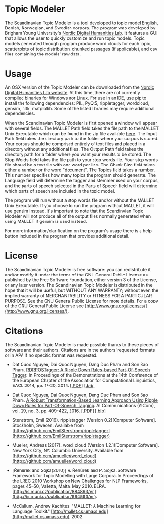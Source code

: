 # Topic Modeler
The Scandinavian Topic Modeler is a tool developed to topic model English, Danish, Norwegian, and Swedish corpora. The program was developed by Brigham Young University's [Nordic Digital Humanities Lab](https://www.nordicdh.org'). It features a GUI that allows the user to quickly customize and run topic models. Topic models generated through program produce word clouds for each topic, scatterplots of topic distribution, chunked passages (if applicable), and csv files containing the models' raw data.

# Usage
An OSX version of the Topic Modeler can be downloaded from the [Nordic Digital Humanities Lab website](https://www.nordicdh-beta.org/downloads'). At this time, there are not currently compiled binaries for Windows nor Linux. For use in an IDE, use pip to install the following dependencies: PIL, PyQt5, rippletagger, wordcloud, gensim, nltk, matplotlib. Some of the listed libraries may require additional dependencies.

When the Scandinavian Topic Modeler is first opened a window will appear with several fields. The MALLET Path field takes the file path to the MALLET Unix Executable which can be found in the zip file available [here](http://mallet.cs.umass.edu/dist/mallet-2.0.8.zip). The Input Path field takes the directory path to the folder where your corpus is stored. Your corpus should be comprised entirely of text files and placed in a directory without any additional files. The Output Path field takes the directory path for a folder where you want your results to be stored. The Stop Words field takes the file path to your stop words file. Your stop words file should be a text file with one word per line. The Chunk Size field takes either a number or the word "document". The Topics field takes a number. This number specifies how many topics the program should generate. The Language field will determine the tagger and stemmer used on your corpus, and the parts of speech selected in the Parts of Speech field will determine which parts of speech are included in the topic model.

The program will run without a stop words file and/or without the MALLET Unix Executable. If you choose to run the program without MALLET, it will use gensim instead. It's important to note that the Scandinvian Topic Modeler will not produce all of the output files normally generated when using MALLET if gensim is used instead.

For more information/clarification on the program's usage there is a help button included in the program that provides additional detail.

# License
The Scandinavian Topic Modeler is free software: you can redistribute it and/or modify it under the terms of the GNU General Public License as published by the Free Software Foundation, either version 3 of the License, or any later version. The Scandinavian Topic Modeler is distributed in the hope that it will be useful, but WITHOUT ANY WARRANTY; without even the implied warranty of MERCHANTABILITY or FITNESS FOR A PARTICULAR PURPOSE. See the GNU General Public License for more details. For a copy of the GNU General Public License see [http://www.gnu.org/licenses/](http://www.gnu.org/licenses/).

# Citations
The Scandinavian Topic Modeler is made possible thanks to these pieces of software and their authors. Citations are in the authors' requested formats or in APA if no specific format was requested.

- Dat Quoc Nguyen, Dai Quoc Nguyen, Dang Duc Pham and Son Bao Pham. [RDRPOSTagger: A Ripple Down Rules-based Part-Of-Speech Tagger](http://www.aclweb.org/anthology/E14-2005). In Proceedings of the Demonstrations at the 14th Conference of the European Chapter of the Association for Computational Linguistics, EACL 2014, pp. 17-20, 2014. [\[.PDF\]](http://www.aclweb.org/anthology/E14-2005) [\[.bib\]](http://www.aclweb.org/anthology/E14-2005.bib)

- Dat Quoc Nguyen, Dai Quoc Nguyen, Dang Duc Pham and Son Bao Pham. [A Robust Transformation-Based Learning Approach Using Ripple Down Rules for Part-Of-Speech Tagging](http://content.iospress.com/articles/ai-communications/aic698). AI Communications (AICom), vol. 29, no. 3, pp. 409-422, 2016. [\[.PDF\]](http://arxiv.org/pdf/1412.4021.pdf) [\[.bib\]](http://rdrpostagger.sourceforge.net/AICom.bib)

- Stenstrom, Emil (2016). rippletagger (Version 0.2)\[Computer Software\]. Stockholm, Sweden. Available from [https://github.com/EmilStenstrom/rippletagger](https://github.com/EmilStenstrom/rippletagger)

- Mueller, Andreas (2017). word_cloud (Version 1.2.1)\[Computer Software\]. New York City, NY: Columbia University. Available from [https://github.com/amueller/word_cloud](https://github.com/amueller/word_cloud)

- \[Řehůřek and Sojka(2010)\] R. Řehůřek and P. Sojka. Software Framework for Topic Modelling with Large Corpora. In Proceedings of the LREC 2010 Workshop on New Challenges for NLP Frameworks, pages 45–50, Valletta, Malta, May 2010. ELRA.
[http://is.muni.cz/publication/884893/en](http://is.muni.cz/publication/884893/en).

- McCallum, Andrew Kachites.  "MALLET: A Machine Learning for Language Toolkit." [http://mallet.cs.umass.edu](http://mallet.cs.umass.edu). 2002.
